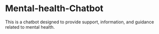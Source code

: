 # Mental-health-Chatbot 
This is a chatbot  designed to provide support, information, and guidance related to mental health.

